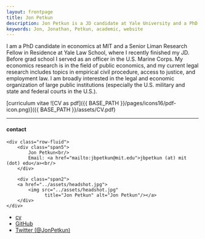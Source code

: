 ```yaml
---
layout: frontpage
title: Jon Petkun
description: Jon Petkun is a JD candidate at Yale University and a PhD candidate in economics at MIT. 
keywords: Jon, Jonathan, Petkun, academic, website
---
```


I am a PhD candidate in economics at MIT and a Senior Liman Research Fellow in Residence at Yale Law School, where I recently finished my JD. Before grad school I served as an officer in the U.S. Marine Corps. My economics research is in the field of public economics, and my current legal research includes topics in empirical civil procedure, access to justice, and employment law. I am broadly interested in the legal and economic organization of large public institutions (especially the U.S. military and state and federal courts in the U.S.).

[curriculum vitae ![CV as pdf]({{ BASE_PATH }}/pages/icons16/pdf-icon.png)]({{ BASE_PATH }}/assets/CV.pdf)<br/>


---


<div class="container">
<h4><a name="contact"></a>contact</h4>

    <div class="row-fluid">
        <div class="span5">
            Jon Petkun<br/>
            Email: <a href="mailto:jbpetkun@mit.edu">jbpetkun (at) mit (dot) edu</a><br/>
        </div>

        <div class="span2">
        <a href="../assets/headshot.jpg">
            <img src="../assets/headshot.jpg"
                  title="Jon Petkun" alt="Jon Petkun"/></a>
        </div>
    </div>
</div>

<div class="navbar">
  <div class="navbar-inner">
      <ul class="nav">
          <li><a href="{{ BASE_PATH }}/assets/CV.pdf">cv</a></li>
          <li><a href="https://github.com/jbpetkun">GitHub</a></li>
          <li><a href="https://twitter.com/JonPetkun">Twitter (@JonPetkun)</a></li>
      </ul>
  </div>
</div>